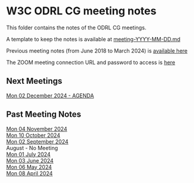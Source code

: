# W3C ODRL CG meeting notes

This folder contains the notes of the ODRL CG meetings.

A template to keep the notes is available at [meeting-YYYY-MM-DD.md](meeting-YYYY-MM-DD.md)

Previous meeting notes (from June 2018 to March 2024) is [available here](https://www.w3.org/community/odrl/wiki/Teleconference)

The ZOOM meeting connection URL  and password to access is [here](https://lists.w3.org/Archives/Member/internal-odrl/2020May/0000.html) 

## Next Meetings 

[ Mon 02 December 2024  - AGENDA](meeting-2024-12-02.md)

## Past Meeting Notes
[Mon 04 November 2024](meeting-2024-11-04.md)  
[Mon 10 October 2024](meeting-2024-10-07.md)  
[Mon 02 September 2024](meeting-2024-09-02.md)  
August - No Meeting  
[Mon 01 July 2024](meeting-2024-07-01.md)  
[Mon 03 June 2024](meeting-2024-06-03.md)  
[Mon 06 May 2024](meeting-2024-05-06.md)  
[Mon 08 April 2024](meeting-2024-04-08.md)